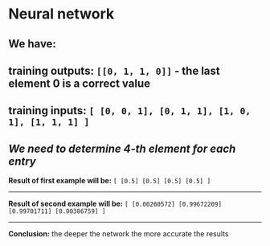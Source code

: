 # Neural network
We have: 
---------------------
**training outputs:**
`[[0, 1, 1, 0]]` - the last element **0** is a correct value
-----------------------
**training inputs:**
`[
    [0, 0, 1],
    [0, 1, 1],
    [1, 0, 1],
    [1, 1, 1]
]`
----------------------
*We need to determine 4-th element for each entry*
----------------------

**Result of first example will be:**
`[
	[0.5]
 	[0.5]
 	[0.5]
 	[0.5]
]` 

----------------------
**Result of second example will be:**
`[
	[0.00260572]
 	[0.99672209]
 	[0.99701711]
 	[0.00386759]
]`

----------------------

**Conclusion:** the deeper the network the more accurate the results

